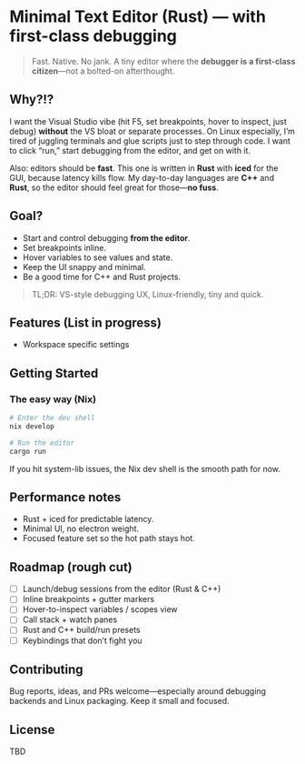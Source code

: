 # Minimal Text Editor (Rust) — with first-class debugging

> Fast. Native. No jank. A tiny editor where the **debugger is a first-class citizen**—not a bolted-on afterthought.

## Why?!?

I want the Visual Studio vibe (hit F5, set breakpoints, hover to inspect, just debug) **without** the VS bloat or separate processes. On Linux especially, I’m tired of juggling terminals and glue scripts just to step through code. I want to click “run,” start debugging from the editor, and get on with it.

Also: editors should be **fast**. This one is written in **Rust** with **iced** for the GUI, because latency kills flow. My day-to-day languages are **C++** and **Rust**, so the editor should feel great for those—**no fuss**.

## Goal?

- Start and control debugging **from the editor**.
- Set breakpoints inline.
- Hover variables to see values and state.
- Keep the UI snappy and minimal.
- Be a good time for C++ and Rust projects.

> TL;DR: VS-style debugging UX, Linux-friendly, tiny and quick.

## Features (List in progress)
- Workspace specific settings

## Getting Started

### The easy way (Nix)

```bash
# Enter the dev shell
nix develop

# Run the editor
cargo run
````

If you hit system-lib issues, the Nix dev shell is the smooth path for now.

## Performance notes

* Rust + iced for predictable latency.
* Minimal UI, no electron weight.
* Focused feature set so the hot path stays hot.

## Roadmap (rough cut)

* [ ] Launch/debug sessions from the editor (Rust & C++)
* [ ] Inline breakpoints + gutter markers
* [ ] Hover-to-inspect variables / scopes view
* [ ] Call stack + watch panes
* [ ] Rust and C++ build/run presets
* [ ] Keybindings that don’t fight you

## Contributing

Bug reports, ideas, and PRs welcome—especially around debugging backends and Linux packaging. Keep it small and focused.

## License

TBD
